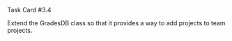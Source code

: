 Task Card #3.4

Extend the GradesDB class so that it provides a way to add projects to team projects.